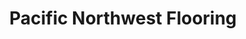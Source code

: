 ---
title: "Pacific Northwest Flooring"
url: /shoreline/pacific-northwest-flooring/
shop: flooring
---